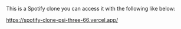 This is a Spotify clone you can access it with the following like below:

https://spotify-clone-psi-three-66.vercel.app/ 
 
 
